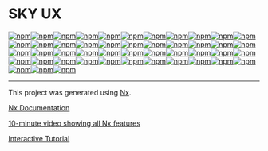 # SKY UX
[![npm](https://img.shields.io/npm/v/@skyux/a11y/latest?label=@skyux/a11y)](https://www.npmjs.com/package/@skyux/a11y)[![npm](https://img.shields.io/npm/v/@skyux/action-bars/latest?label=@skyux/action-bars)](https://www.npmjs.com/package/@skyux/action-bars)[![npm](https://img.shields.io/npm/v/@skyux/ag-grid/latest?label=@skyux/ag-grid)](https://www.npmjs.com/package/@skyux/ag-grid)[![npm](https://img.shields.io/npm/v/@skyux/angular-tree-component/latest?label=@skyux/angular-tree-component)](https://www.npmjs.com/package/@skyux/angular-tree-component)[![npm](https://img.shields.io/npm/v/@skyux/animations/latest?label=@skyux/animations)](https://www.npmjs.com/package/@skyux/animations)[![npm](https://img.shields.io/npm/v/@skyux/assets/latest?label=@skyux/assets)](https://www.npmjs.com/package/@skyux/assets)[![npm](https://img.shields.io/npm/v/@skyux/autonumeric/latest?label=@skyux/autonumeric)](https://www.npmjs.com/package/@skyux/autonumeric)[![npm](https://img.shields.io/npm/v/@skyux/avatar/latest?label=@skyux/avatar)](https://www.npmjs.com/package/@skyux/avatar)[![npm](https://img.shields.io/npm/v/@skyux/colorpicker/latest?label=@skyux/colorpicker)](https://www.npmjs.com/package/@skyux/colorpicker)[![npm](https://img.shields.io/npm/v/@skyux/config/latest?label=@skyux/config)](https://www.npmjs.com/package/@skyux/config)[![npm](https://img.shields.io/npm/v/@skyux/core/latest?label=@skyux/core)](https://www.npmjs.com/package/@skyux/core)[![npm](https://img.shields.io/npm/v/@skyux/data-manager/latest?label=@skyux/data-manager)](https://www.npmjs.com/package/@skyux/data-manager)[![npm](https://img.shields.io/npm/v/@skyux/datetime/latest?label=@skyux/datetime)](https://www.npmjs.com/package/@skyux/datetime)[![npm](https://img.shields.io/npm/v/@skyux/errors/latest?label=@skyux/errors)](https://www.npmjs.com/package/@skyux/errors)[![npm](https://img.shields.io/npm/v/@skyux/flyout/latest?label=@skyux/flyout)](https://www.npmjs.com/package/@skyux/flyout)[![npm](https://img.shields.io/npm/v/@skyux/forms/latest?label=@skyux/forms)](https://www.npmjs.com/package/@skyux/forms)[![npm](https://img.shields.io/npm/v/@skyux/grids/latest?label=@skyux/grids)](https://www.npmjs.com/package/@skyux/grids)[![npm](https://img.shields.io/npm/v/@skyux/http/latest?label=@skyux/http)](https://www.npmjs.com/package/@skyux/http)[![npm](https://img.shields.io/npm/v/@skyux/i18n/latest?label=@skyux/i18n)](https://www.npmjs.com/package/@skyux/i18n)[![npm](https://img.shields.io/npm/v/@skyux/indicators/latest?label=@skyux/indicators)](https://www.npmjs.com/package/@skyux/indicators)[![npm](https://img.shields.io/npm/v/@skyux/inline-form/latest?label=@skyux/inline-form)](https://www.npmjs.com/package/@skyux/inline-form)[![npm](https://img.shields.io/npm/v/@skyux/layout/latest?label=@skyux/layout)](https://www.npmjs.com/package/@skyux/layout)[![npm](https://img.shields.io/npm/v/@skyux/list-builder/latest?label=@skyux/list-builder)](https://www.npmjs.com/package/@skyux/list-builder)[![npm](https://img.shields.io/npm/v/@skyux/list-builder-common/latest?label=@skyux/list-builder-common)](https://www.npmjs.com/package/@skyux/list-builder-common)[![npm](https://img.shields.io/npm/v/@skyux/list-builder-view-checklist/latest?label=@skyux/list-builder-view-checklist)](https://www.npmjs.com/package/@skyux/list-builder-view-checklist)[![npm](https://img.shields.io/npm/v/@skyux/list-builder-view-grids/latest?label=@skyux/list-builder-view-grids)](https://www.npmjs.com/package/@skyux/list-builder-view-grids)[![npm](https://img.shields.io/npm/v/@skyux/lists/latest?label=@skyux/lists)](https://www.npmjs.com/package/@skyux/lists)[![npm](https://img.shields.io/npm/v/@skyux/lookup/latest?label=@skyux/lookup)](https://www.npmjs.com/package/@skyux/lookup)[![npm](https://img.shields.io/npm/v/@skyux/modals/latest?label=@skyux/modals)](https://www.npmjs.com/package/@skyux/modals)[![npm](https://img.shields.io/npm/v/@skyux/navbar/latest?label=@skyux/navbar)](https://www.npmjs.com/package/@skyux/navbar)[![npm](https://img.shields.io/npm/v/@skyux/omnibar-interop/latest?label=@skyux/omnibar-interop)](https://www.npmjs.com/package/@skyux/omnibar-interop)[![npm](https://img.shields.io/npm/v/@skyux/pages/latest?label=@skyux/pages)](https://www.npmjs.com/package/@skyux/pages)[![npm](https://img.shields.io/npm/v/@skyux/phone-field/latest?label=@skyux/phone-field)](https://www.npmjs.com/package/@skyux/phone-field)[![npm](https://img.shields.io/npm/v/@skyux/popovers/latest?label=@skyux/popovers)](https://www.npmjs.com/package/@skyux/popovers)[![npm](https://img.shields.io/npm/v/@skyux/progress-indicator/latest?label=@skyux/progress-indicator)](https://www.npmjs.com/package/@skyux/progress-indicator)[![npm](https://img.shields.io/npm/v/@skyux/router/latest?label=@skyux/router)](https://www.npmjs.com/package/@skyux/router)[![npm](https://img.shields.io/npm/v/@skyux/select-field/latest?label=@skyux/select-field)](https://www.npmjs.com/package/@skyux/select-field)[![npm](https://img.shields.io/npm/v/@skyux/split-view/latest?label=@skyux/split-view)](https://www.npmjs.com/package/@skyux/split-view)[![npm](https://img.shields.io/npm/v/@skyux/tabs/latest?label=@skyux/tabs)](https://www.npmjs.com/package/@skyux/tabs)[![npm](https://img.shields.io/npm/v/@skyux/text-editor/latest?label=@skyux/text-editor)](https://www.npmjs.com/package/@skyux/text-editor)[![npm](https://img.shields.io/npm/v/@skyux/theme/latest?label=@skyux/theme)](https://www.npmjs.com/package/@skyux/theme)[![npm](https://img.shields.io/npm/v/@skyux/tiles/latest?label=@skyux/tiles)](https://www.npmjs.com/package/@skyux/tiles)[![npm](https://img.shields.io/npm/v/@skyux/toast/latest?label=@skyux/toast)](https://www.npmjs.com/package/@skyux/toast)[![npm](https://img.shields.io/npm/v/@skyux/validation/latest?label=@skyux/validation)](https://www.npmjs.com/package/@skyux/validation)[![npm](https://img.shields.io/npm/v/@skyux/packages/latest?label=@skyux/packages)](https://www.npmjs.com/package/@skyux/packages)[![npm](https://img.shields.io/npm/v/@skyux-sdk/prettier-schematics/latest?label=@skyux-sdk/prettier-schematics)](https://www.npmjs.com/package/@skyux-sdk/prettier-schematics)[![npm](https://img.shields.io/npm/v/@skyux-sdk/testing/latest?label=@skyux-sdk/testing)](https://www.npmjs.com/package/@skyux-sdk/testing)
___

This project was generated using [Nx](https://nx.dev).

[Nx Documentation](https://nx.dev/angular)

[10-minute video showing all Nx features](https://nx.dev/getting-started/intro)

[Interactive Tutorial](https://nx.dev/tutorial/01-create-application)
